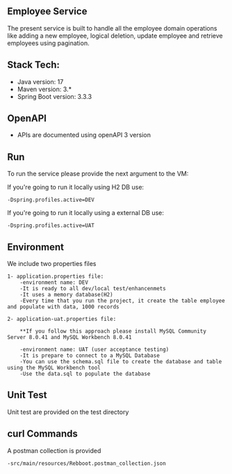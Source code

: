 ## Employee Service

The present service is built to handle all the employee domain operations like adding a new employee, logical deletion, update employee and retrieve employees using pagination.

## Stack Tech:
- Java version: 17
- Maven version: 3.*
- Spring Boot version: 3.3.3

## OpenAPI
- APIs are documented using openAPI 3 version

## Run

To run the service please provide the next argument to the VM:

If you're going to run it locally using H2 DB use:

    -Dspring.profiles.active=DEV

If you're going to run it locally using a external DB use:
    
    -Dspring.profiles.active=UAT

## Environment
We include two properties files
    
    1- application.properties file:
        -environment name: DEV
        -It is ready to all dev/local test/enhancenmets
        -It uses a memory database(H2)
        -Every time that you run the project, it create the table employee and populate with data, 1000 records

    2- application-uat.properties file:
        
        **If you follow this approach please install MySQL Community Server 8.0.41 and MySQL Workbench 8.0.41

        -environment name: UAT (user acceptance testing)
        -It is prepare to connect to a MySQL Database
        -You can use the schema.sql file to create the database and table using the MySQL Workbench tool
        -Use the data.sql to populate the database

## Unit Test
Unit test are provided on the test directory

## curl Commands
A postman collection is provided

    -src/main/resources/Rebboot.postman_collection.json
